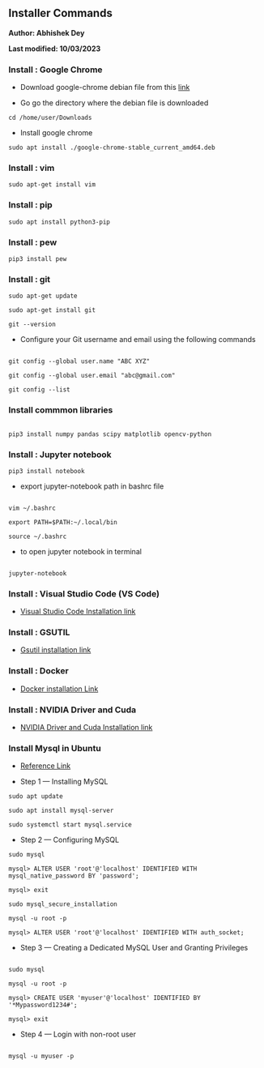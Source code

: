 ## Installer Commands

**Author: Abhishek Dey**

**Last modified: 10/03/2023**


### Install : Google Chrome

* Download google-chrome debian file from this [link](https://www.google.com/chrome/?brand=YTUH&gclid=Cj0KCQiAic6eBhCoARIsANlox85Ea9YZRw6yo23qh8jUFR8TOyNvvoWDZPsaQNeUJvB8UIEzIzn7U0YaArC2EALw_wcB&gclsrc=aw.ds)


* Go go the directory where the debian file is downloaded 

```
cd /home/user/Downloads

```

* Install google chrome

```
sudo apt install ./google-chrome-stable_current_amd64.deb

```

### Install : vim

```
sudo apt-get install vim

```


### Install : pip

```
sudo apt install python3-pip

```

### Install : pew

```
pip3 install pew

```

### Install : git


```
sudo apt-get update

sudo apt-get install git

git --version

```

* Configure your Git username and email using the following commands

```

git config --global user.name "ABC XYZ"

git config --global user.email "abc@gmail.com"

git config --list

```

### Install commmon libraries


```

pip3 install numpy pandas scipy matplotlib opencv-python

```


### Install : Jupyter notebook


```
pip3 install notebook

```

* export jupyter-notebook path in bashrc file

```

vim ~/.bashrc

export PATH=$PATH:~/.local/bin

source ~/.bashrc

```

* to open jupyter notebook in terminal

```

jupyter-notebook

```

### Install : Visual Studio Code (VS Code)

* [Visual Studio Code Installation link](https://phoenixnap.com/kb/install-vscode-ubuntu)


### Install : GSUTIL


* [Gsutil installation link](https://cloud.google.com/sdk/docs/install#deb)


### Install : Docker

* [Docker installation Link](https://cnvrg.io/how-to-setup-docker-and-nvidia-docker-2-0-on-ubuntu-18-04/)


### Install : NVIDIA Driver and Cuda

* [NVIDIA Driver and Cuda Installation link](https://jackfrisht.medium.com/install-nvidia-driver-via-ppa-in-ubuntu-18-04-fc9a8c4658b9)

### Install Mysql in Ubuntu

*  [Reference Link]('https://www.digitalocean.com/community/tutorials/how-to-install-mysql-on-ubuntu-22-04')

* Step 1 — Installing MySQL

```
sudo apt update

sudo apt install mysql-server

sudo systemctl start mysql.service

```

* Step 2 — Configuring MySQL

```
sudo mysql

mysql> ALTER USER 'root'@'localhost' IDENTIFIED WITH mysql_native_password BY 'password';

mysql> exit

sudo mysql_secure_installation

mysql -u root -p

mysql> ALTER USER 'root'@'localhost' IDENTIFIED WITH auth_socket;

```

* Step 3 — Creating a Dedicated MySQL User and Granting Privileges

```

sudo mysql

mysql -u root -p

mysql> CREATE USER 'myuser'@'localhost' IDENTIFIED BY '*Mypassword1234#';

mysql> exit

```

* Step 4 — Login with non-root user

```

mysql -u myuser -p

```
